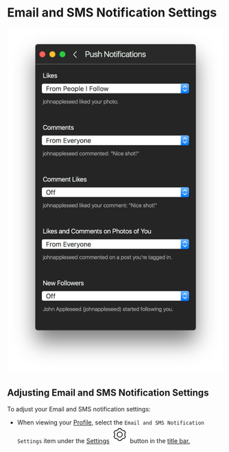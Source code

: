 # Email and SMS Notification Settings

![](../../../.gitbook/assets/profile-pushnotifications.png)

## Adjusting Email and SMS Notification Settings

To adjust your Email and SMS notification settings:

* When viewing your [Profile](../), select the `Email and SMS Notification Settings` item under the [Settings](./) ![](../../../.gitbook/assets/settings.png) button in the [title bar.](../../../misc/glossary.md#title-bar)

